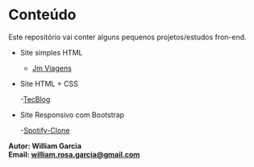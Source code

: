 # Conteúdo


Este repositório vai conter alguns pequenos projetos/estudos fron-end.

- Site simples HTML

    - [Jm Viagens](https://github.com/phewill/Front-end-projects/tree/master/Jm-Viagens)  

- Site HTML + CSS

    -[TecBlog](https://github.com/phewill/Front-end-projects/tree/master/TecBlog)  

- Site Responsivo com Bootstrap

    -[Spotify-Clone](https://github.com/phewill/Front-end-projects/tree/master/Spotify-Clone)


**Autor: William Garcia**  
**Email: william.rosa.garcia@gmail.com**
